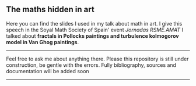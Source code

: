 ## The maths hidden in art
 Here you can find the slides I used in my talk about math in art. I give this speech in the Soyal Math Society of Spain' event *Jornadas RSME.AMAT*
 I talked about **fractals in Pollocks paintings and turbulence kolmogorov model in Van Ghog paintings**.
 ***
 Feel free to ask me about anything there. Please this repository is still under construction, be gentle with the errors.
 Fully bibliography, sources and documentation will be added soon
 ***
